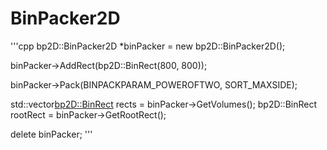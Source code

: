 BinPacker2D
===========
'''cpp
bp2D::BinPacker2D *binPacker = new bp2D::BinPacker2D();

binPacker->AddRect(bp2D::BinRect(800, 800));

binPacker->Pack(BINPACKPARAM_POWEROFTWO, SORT_MAXSIDE);

std::vector<bp2D::BinRect> rects = binPacker->GetVolumes();
bp2D::BinRect rootRect = binPacker->GetRootRect();

delete binPacker;
'''